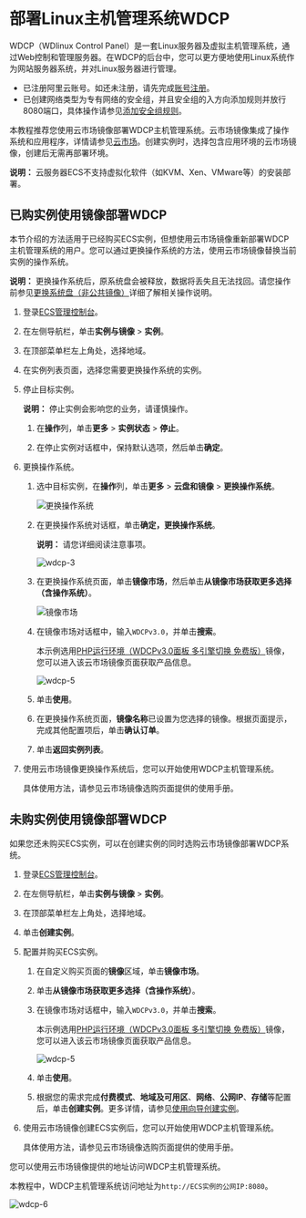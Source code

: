# 部署Linux主机管理系统WDCP

WDCP（WDlinux Control Panel）是一套Linux服务器及虚拟主机管理系统，通过Web控制和管理服务器。在WDCP的后台中，您可以更方便地使用Linux系统作为网站服务器系统，并对Linux服务器进行管理。

-   已注册阿里云账号。如还未注册，请先完成[账号注册](https://account.aliyun.com/register/register.htm?)。
-   已创建网络类型为专有网络的安全组，并且安全组的入方向添加规则并放行8080端口，具体操作请参见[添加安全组规则](/cn.zh-CN/安全/安全组/添加安全组规则.md)。

本教程推荐您使用云市场镜像部署WDCP主机管理系统。云市场镜像集成了操作系统和应用程序，详情请参见[云市场](https://market.aliyun.com/software)。创建实例时，选择包含应用环境的云市场镜像，创建后无需再部署环境。

**说明：** 云服务器ECS不支持虚拟化软件（如KVM、Xen、VMware等）的安装部署。

## 已购实例使用镜像部署WDCP

本节介绍的方法适用于已经购买ECS实例，但想使用云市场镜像重新部署WDCP主机管理系统的用户。您可以通过更换操作系统的方法，使用云市场镜像替换当前实例的操作系统。

**说明：** 更换操作系统后，原系统盘会被释放，数据将丢失且无法找回。请您操作前参见[更换系统盘（非公共镜像）](/cn.zh-CN/块存储/云盘基础操作/更换系统盘/更换系统盘（非公共镜像）.md)详细了解相关操作说明。

1.  登录[ECS管理控制台](https://ecs.console.aliyun.com)。

2.  在左侧导航栏，单击**实例与镜像** \> **实例**。

3.  在顶部菜单栏左上角处，选择地域。

4.  在实例列表页面，选择您需要更换操作系统的实例。

5.  停止目标实例。

    **说明：** 停止实例会影响您的业务，请谨慎操作。

    1.  在**操作**列，单击**更多** \> **实例状态** \> **停止**。

    2.  在停止实例对话框中，保持默认选项，然后单击**确定**。

6.  更换操作系统。

    1.  选中目标实例，在**操作**列，单击**更多** \> **云盘和镜像** \> **更换操作系统**。

        ![更换操作系统](https://static-aliyun-doc.oss-accelerate.aliyuncs.com/assets/img/zh-CN/6855160161/p213161.png)

    2.  在更换操作系统对话框，单击**确定，更换操作系统**。

        **说明：** 请您详细阅读注意事项。

        ![wdcp-3](https://static-aliyun-doc.oss-accelerate.aliyuncs.com/assets/img/zh-CN/7812649951/p100176.png)

    3.  在更换操作系统页面，单击**镜像市场**，然后单击**从镜像市场获取更多选择（含操作系统）**。

        ![镜像市场](https://static-aliyun-doc.oss-accelerate.aliyuncs.com/assets/img/zh-CN/6855160161/p213163.png)

    4.  在镜像市场对话框中，输入`WDCPv3.0`，并单击**搜索**。

        本示例选用[PHP运行环境（WDCPv3.0面板 多引擎切换 免费版）](https://market.aliyun.com/products/53398003/cmjj015205.html)镜像，您可以进入该云市场镜像页面获取产品信息。

        ![wdcp-5](https://static-aliyun-doc.oss-accelerate.aliyuncs.com/assets/img/zh-CN/8812649951/p100186.png)

    5.  单击**使用**。

    6.  在更换操作系统页面，**镜像名称**已设置为您选择的镜像。根据页面提示，完成其他配置项后，单击**确认订单**。

    7.  单击**返回实例列表**。

7.  使用云市场镜像更换操作系统后，您可以开始使用WDCP主机管理系统。

    具体使用方法，请参见云市场镜像选购页面提供的使用手册。


## 未购实例使用镜像部署WDCP

如果您还未购买ECS实例，可以在创建实例的同时选购云市场镜像部署WDCP系统。

1.  登录[ECS管理控制台](https://ecs.console.aliyun.com)。

2.  在左侧导航栏，单击**实例与镜像** \> **实例**。

3.  在顶部菜单栏左上角处，选择地域。

4.  单击**创建实例**。

5.  配置并购买ECS实例。

    1.  在自定义购买页面的**镜像**区域，单击**镜像市场**。

    2.  单击**从镜像市场获取更多选择（含操作系统）**。

    3.  在镜像市场对话框中，输入`WDCPv3.0`，并单击**搜索**。

        本示例选用[PHP运行环境（WDCPv3.0面板 多引擎切换 免费版）](https://market.aliyun.com/products/53398003/cmjj015205.html)镜像，您可以进入该云市场镜像页面获取产品信息。

        ![wdcp-5](https://static-aliyun-doc.oss-accelerate.aliyuncs.com/assets/img/zh-CN/8812649951/p100186.png)

    4.  单击**使用**。

    5.  根据您的需求完成**付费模式**、**地域及可用区**、**网络**、**公网IP**、**存储**等配置后，单击**创建实例**。更多详情，请参见[使用向导创建实例](/cn.zh-CN/实例/创建实例/使用向导创建实例.md)。

6.  使用云市场镜像创建ECS实例后，您可以开始使用WDCP主机管理系统。

    具体使用方法，请参见云市场镜像选购页面提供的使用手册。


您可以使用云市场镜像提供的地址访问WDCP主机管理系统。

本教程中，WDCP主机管理系统访问地址为`http://ECS实例的公网IP:8080`。

![wdcp-6](https://static-aliyun-doc.oss-accelerate.aliyuncs.com/assets/img/zh-CN/8812649951/p100200.png)

